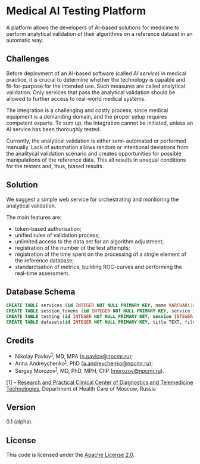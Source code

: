 # Medical AI Testing Platform
A platform allows the developers of AI-based solutions for medicine to perform analytical validation of their algorithms on a reference dataset in an automatic way.

## Challenges
Before deployment of an AI-based software (called _AI service_) in medical practice, it is crucial to determine whether the technology is capable and fit-for-purpose for the intended use. Such measures are called analytical validation. Only services that pass the analytical validation should be allowed to further access to real-world medical systems.

The integration is a challenging and costly process, since medical equipment is a demanding domain, and the proper setup requires competent experts. To sum up, the integration cannot be initiated, unless an AI service has been thoroughly tested.

Currently, the analytical validation is either semi-automated or performed manually. Lack of automation allows random or intentional deviations from the analitycal validation scenario and creates opportunities for possible manipulations of the reference data. This all results in unequal conditions for the testers and, thus, biased results.

## Solution
We suggest a simple web service for orchestrating and monitoring the analytical validation. 

The main features are:
* token-based authorisation;
* unified rules of validation process;
* unlimited access to the data set for an algorithm adjustment;
* registration of the number of the test attempts;
* registration of the time spent on the processing of a single element of the reference database;
* standardisation of metrics, building ROC-curves and performing the real-time assessment.

## Database Schema
```SQL
CREATE TABLE services (id INTEGER NOT NULL PRIMARY KEY, name VARCHAR(100), token VARCHAR(64));
CREATE TABLE session_tokens (id INTEGER NOT NULL PRIMARY KEY, service INTEGER, session_token VARCHAR(64), issue_date TIMESTAMP, expiry_date TIMESTAMP, active BOOLEAN);
CREATE TABLE testing (id INTEGER NOT NULL PRIMARY KEY, session INTEGER, dataset_title TEXT, dataset_file_id INTEGER, created TIMESTAMP, retrieved TIMESTAMP, received TIMESTAMP, ai_ct INTEGER, ai_left_affected_part FLOAT, ai_left_total_volume FLOAT, ai_left_affected_volume FLOAT, ai_right_affected_part FLOAT, ai_right_total_volume FLOAT, ai_right_affected_volume FLOAT, viewer_url VARCHAR(200), description VARCHAR(300), requests INTEGER);
CREATE TABLE datasets(id INTEGER NOT NULL PRIMARY KEY, title TEXT, filename TEXT, var1 VARCHAR(30), var2 VARCHAR(30), var3 VARCHAR(30), var4 VARCHAR(30), var5 VARCHAR(30), added TIMESTAMP);
```

## Credits
* Nikolay Pavlov<sup name="a1">[1](#f1)</sup>, MD, MPA (n.pavlov@npcmr.ru);
* Anna Andreychenko<sup name="a1">[1](#f1)</sup>, PhD (a.andreychenko@npcmr.ru);
* Sergey Morozov<sup name="a1">[1](#f1)</sup>, MD, PhD, MPH, CIIP (morozov@npcmr.ru).

<span id="f1">\[1\]</span> – [Research and Practical Clinical Center of Diagnostics and Telemedicine Technologies](https://tele-med.ai), Department of Health Care of Moscow, Russia

## Version
0.1 (alpha).

## License
This code is licensed under the [Apache License 2.0](LICENSE).
